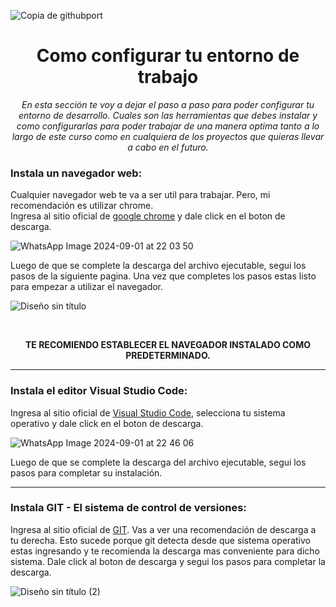 ![Copia de githubport](https://github.com/user-attachments/assets/c0bed80f-ea7e-4af3-bad7-99664e7efee9)

<h1 align="center">Como configurar tu entorno de trabajo</h1>

<p align="center"><em>En esta sección te voy a dejar el paso a paso para poder configurar tu entorno de desarrollo. Cuales son las herramientas que debes instalar y como configurarlas para poder trabajar de una manera optima tanto a lo largo de este curso como en cualquiera de los proyectos que quieras llevar a cabo en el futuro.</em></p>

<h3>Instala un navegador web:</h3>
<p>Cualquier navegador web te va a ser util para trabajar. Pero, mi recomendación es utilizar chrome. <br> Ingresa al sitio oficial de <a href="https://www.google.com/intl/es-419/chrome/dr/download/?brand=JJTC&gad_source=1&gclid=CjwKCAjwodC2BhAHEiwAE67hJO4VoiLaELcAmk7-YmwOcfvJzNhBvpVX4AhphuZGXcLa3EAwKUCA7xoCRW0QAvD_BwE&gclsrc=aw.ds">google chrome</a> y dale click en el boton de descarga.</p>

![WhatsApp Image 2024-09-01 at 22 03 50](https://github.com/user-attachments/assets/546e6950-b8c0-4ac5-a3b0-b03c02422533)
<p>Luego de que se complete la descarga del archivo ejecutable, segui los pasos de la siguiente pagina. Una vez que completes los pasos estas listo para empezar a utilizar el navegador. </p>

![Diseño sin título](https://github.com/user-attachments/assets/ef862f45-34ff-4306-a3cc-23aa4a1801b3)

<br>
<p align="center"><strong>TE RECOMIENDO ESTABLECER EL NAVEGADOR INSTALADO COMO PREDETERMINADO.</strong></p>
<hr>
<h3>Instala el editor Visual Studio Code:</h3>
<p>Ingresa al sitio oficial de <a href="https://code.visualstudio.com/download">Visual Studio Code</a>, selecciona tu sistema operativo y dale click en el boton de descarga.</p>

![WhatsApp Image 2024-09-01 at 22 46 06](https://github.com/user-attachments/assets/1b17d2de-5538-47c8-9c86-aa4f2be8ae9c)
<br>
<p>Luego de que se complete la descarga del archivo ejecutable, segui los pasos para completar su instalación.</p>
<hr>
<h3>Instala GIT - El sistema de control de versiones:</h3>
<p>Ingresa al sitio oficial de <a href="https://git-scm.com/">GIT</a>. Vas a ver una recomendación de descarga a tu derecha. Esto sucede porque git detecta desde que sistema operativo estas ingresando y te recomienda la descarga mas conveniente para dicho sistema. Dale click al boton de descarga y segui los pasos para completar la descarga.</p>

![Diseño sin título (2)](https://github.com/user-attachments/assets/4c6b73f0-7f27-4fc9-a650-7143a45352c6)
